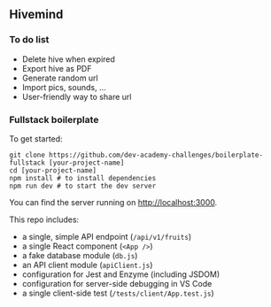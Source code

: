 ## Hivemind

### To do list
- Delete hive when expired
- Export hive as PDF
- Generate random url
- Import pics, sounds, ...
- User-friendly way to share url



### Fullstack boilerplate

To get started:

```
git clone https://github.com/dev-academy-challenges/boilerplate-fullstack [your-project-name]
cd [your-project-name]
npm install # to install dependencies
npm run dev # to start the dev server
```

You can find the server running on [http://localhost:3000](http://localhost:3000).

This repo includes:

* a single, simple API endpoint (`/api/v1/fruits`)
* a single React component (`<App />`)
* a fake database module (`db.js`)
* an API client module (`apiClient.js`)
* configuration for Jest and Enzyme (including JSDOM)
* configuration for server-side debugging in VS Code
* a single client-side test (`/tests/client/App.test.js`)
